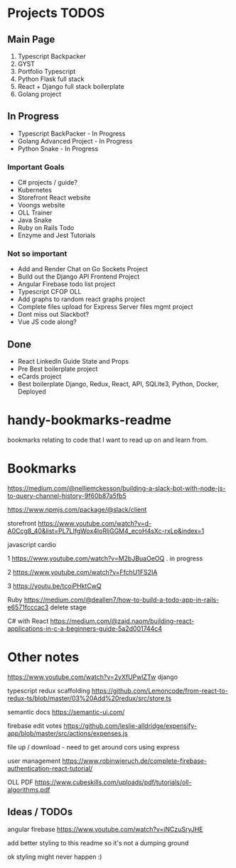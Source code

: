 # Projects TODOS

## Main Page
1. Typescript Backpacker
2. GYST
3. Portfolio Typescript
4. Python Flask full stack
5. React + Django full stack boilerplate
6. Golang project

## In Progress
- Typescript BackPacker - In Progress
- Golang Advanced Project - In Progress
- Python Snake - In Progress

### Important Goals
- C# projects / guide?
- Kubernetes 
- Storefront React website
- Voongs website
- OLL Trainer
- Java Snake
- Ruby on Rails Todo
- Enzyme and Jest Tutorials

### Not so important
- Add and Render Chat on Go Sockets Project
- Build out the Django API Frontend Project 
- Angular Firebase todo list project
- Typescript CFOP OLL 
- Add graphs to random react graphs project
- Complete files upload for Express Server files mgmt project
- Dont miss out Slackbot?
- Vue JS code along?

## Done
- React LinkedIn Guide State and Props
- Pre Best boilerplate project
- eCards project
- Best boilerplate Django, Redux, React, API, SQLite3, Python, Docker, Deployed


# handy-bookmarks-readme
bookmarks relating to code that I want to read up on and learn from.

# Bookmarks

https://medium.com/@nelliemckesson/building-a-slack-bot-with-node-js-to-query-channel-history-9f60b87a5fb5

https://www.npmjs.com/package/@slack/client

storefront 
https://www.youtube.com/watch?v=d-A0Ccg8_40&list=PL7LIfgWox4loRljGGM4_ecoH4sXc-rxLp&index=1

javascript cardio

1 https://www.youtube.com/watch?v=M2bJBuaOeOQ . in progress

2 https://www.youtube.com/watch?v=FfchU1FS2IA

3 https://youtu.be/tcoiPHktCwQ

Ruby
https://medium.com/@deallen7/how-to-build-a-todo-app-in-rails-e6571fcccac3 delete stage

C# with React
https://medium.com/@zaid.naom/building-react-applications-in-c-a-beginners-guide-5a2d001744c4

# Other notes

https://www.youtube.com/watch?v=2yXfUPwlZTw
django

typescript redux scaffolding
https://github.com/Lemoncode/from-react-to-redux-ts/blob/master/03%20Add%20redux/src/store.ts


semantic docs 
https://semantic-ui.com/


firebase edit votes 
https://github.com/leslie-alldridge/expensify-app/blob/master/src/actions/expenses.js

file up / download - need to get around cors using express

user management
https://www.robinwieruch.de/complete-firebase-authentication-react-tutorial/

OLL PDF
https://www.cubeskills.com/uploads/pdf/tutorials/oll-algorithms.pdf

## Ideas / TODOs 

angular firebase
https://www.youtube.com/watch?v=jNCzuSryJHE

add better styling to this readme so it's not a dumping ground

ok styling might never happen :)
